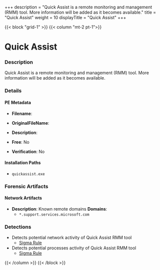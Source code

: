 +++
description = "Quick Assist is a remote monitoring and management (RMM) tool. More information will be added as it becomes available."
title = "Quick Assist"
weight = 10
displayTitle = "Quick Assist"
+++


{{< block "grid-1" >}}
{{< column "mt-2 pt-1">}}

# Quick Assist


### Description

Quick Assist is a remote monitoring and management (RMM) tool. More information will be added as it becomes available.




### Details


#### PE Metadata
- **Filename**: 
- **OriginalFileName**: 
- **Description**: 


- **Free**: No

- **Verification**: No




#### Installation Paths
- `quickassist.exe`

### Forensic Artifacts




#### Network Artifacts
- **Description**: Known remote domains  **Domains**:
    - `*.support.services.microsoft.com`


### Detections
- Detects potential network activity of Quick Assist RMM tool
  - [Sigma Rule](https://github.com/magicsword-io/LOLRMM/blob/main/detections/sigma/quick_assist_network_sigma.yml)
- Detects potential processes activity of Quick Assist RMM tool
  - [Sigma Rule](https://github.com/magicsword-io/LOLRMM/blob/main/detections/sigma/quick_assist_processes_sigma.yml)




{{< /column >}}
{{< /block >}}
